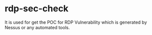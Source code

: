 # rdp-sec-check
It is used for get the POC for RDP Vulnerability which is generated by Nessus or any automated tools.

